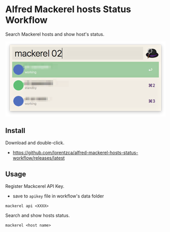 # Alfred Mackerel hosts Status Workflow

Search Mackerel hosts and show host's status.

![](./image.png)

## Install

Download and double-click.

- https://github.com/lorentzca/alfred-mackerel-hosts-status-workflow/releases/latest

## Usage

Register Mackcerel API Key.

- save to `apikey` file in workflow's data folder

```
mackerel api <XXXX>
```

Search and show hosts status.

```
mackerel <host name>
```
